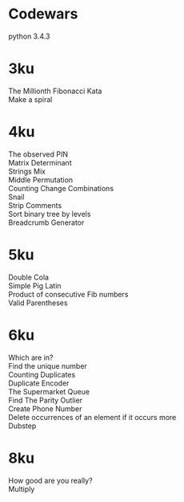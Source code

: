 Codewars
=============
python 3.4.3

# 3ku
 The Millionth Fibonacci Kata<br>
 Make a spiral<br>

# 4ku
 The observed PIN<br>
 Matrix Determinant<br>
 Strings Mix<br>
 Middle Permutation<br>
 Counting Change Combinations<br>
 Snail<br>
 Strip Comments<br>
 Sort binary tree by levels<br>
 Breadcrumb Generator<br>

# 5ku
 Double Cola<br>
 Simple Pig Latin<br>
 Product of consecutive Fib numbers<br>
 Valid Parentheses<br>

# 6ku
 Which are in?<br>
 Find the unique number<br>
 Counting Duplicates<br>
 Duplicate Encoder<br>
 The Supermarket Queue<br>
 Find The Parity Outlier<br>
 Create Phone Number<br>
 Delete occurrences of an element if it occurs more <br>
 Dubstep<br>

# 8ku
 How good are you really?<br>
 Multiply<br>